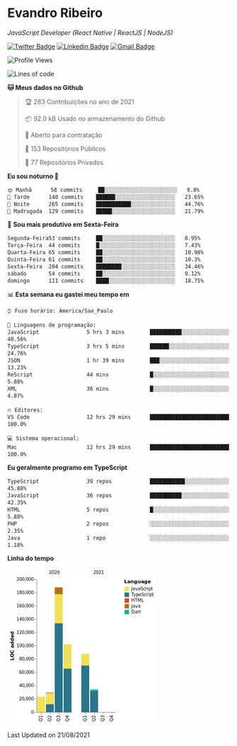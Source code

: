 # Evandro **Ribeiro**

*JavaScript Developer (React Native | ReactJS | NodeJS)*

[![Twitter Badge](https://img.shields.io/badge/-@ribeiroevandro-201B2D?style=flat-square&labelColor=201B2D&logo=twitter&logoColor=white&link=https://twitter.com/ribeiroevandro)](https://twitter.com/ribeiroevandro) 
[![Linkedin Badge](https://img.shields.io/badge/-Evandro%20Ribeiro-201B2D?style=flat-square&logo=Linkedin&logoColor=white&link=https://www.linkedin.com/in/ribeiroevandro)](https://www.linkedin.com/in/ribeiroevandro) 
[![Gmail Badge](https://img.shields.io/badge/-oi@ribeiroevandro.com.br-201B2D?style=flat-square&logo=Gmail&logoColor=white&link=mailto:oi@ribeiroevandro.com.br)](mailto:oi@ribeiroevandro.com.br)


<!--START_SECTION:waka-->
![Profile Views](http://img.shields.io/badge/Visualizac%C3%B5es%20do%20perfil-0-blue)

![Lines of code](https://img.shields.io/badge/Desde%20o%20Hello%20World%20eu%20escrevi-464318%20linhas%20de%20c%C3%B3digo-blue)

**🐱 Meus dados no Github** 

> 🏆 283 Contribuições no ano de 2021
 > 
> 📦 92.0 kB Usado no armazenamento do Github 
 > 
> 💼 Aberto para contratação
 > 
> 📜 153 Repositórios Públicos 
 > 
> 🔑 77 Repositórios Privados  
 > 
**Eu sou noturno 🦉** 

```text
🌞 Manhã      58 commits     ██░░░░░░░░░░░░░░░░░░░░░░░   9.8% 
🌆 Tarde      140 commits    ██████░░░░░░░░░░░░░░░░░░░   23.65% 
🌃 Noite      265 commits    ███████████░░░░░░░░░░░░░░   44.76% 
🌙 Madrugada  129 commits    █████░░░░░░░░░░░░░░░░░░░░   21.79%

```
📅 **Sou mais produtivo em Sexta-Feira** 

```text
Segunda-Feira53 commits     ██░░░░░░░░░░░░░░░░░░░░░░░   8.95% 
Terça-Feira  44 commits     █░░░░░░░░░░░░░░░░░░░░░░░░   7.43% 
Quarta-Feira 65 commits     ██░░░░░░░░░░░░░░░░░░░░░░░   10.98% 
Quinta-Feira 61 commits     ██░░░░░░░░░░░░░░░░░░░░░░░   10.3% 
Sexta-Feira  204 commits    ████████░░░░░░░░░░░░░░░░░   34.46% 
sábado       54 commits     ██░░░░░░░░░░░░░░░░░░░░░░░   9.12% 
domingo      111 commits    ████░░░░░░░░░░░░░░░░░░░░░   18.75%

```


📊 **Esta semana eu gastei meu tempo em** 

```text
⌚︎ Fuso horário: America/Sao_Paulo

💬 Linguagens de programação: 
JavaScript               5 hrs 3 mins        ██████████░░░░░░░░░░░░░░░   40.56% 
TypeScript               3 hrs 5 mins        ██████░░░░░░░░░░░░░░░░░░░   24.76% 
JSON                     1 hr 39 mins        ███░░░░░░░░░░░░░░░░░░░░░░   13.23% 
ReScript                 44 mins             █░░░░░░░░░░░░░░░░░░░░░░░░   5.88% 
XML                      36 mins             █░░░░░░░░░░░░░░░░░░░░░░░░   4.87%

🔥 Editores: 
VS Code                  12 hrs 29 mins      █████████████████████████   100.0%

💻 Sistema operacional: 
Mac                      12 hrs 29 mins      █████████████████████████   100.0%

```

**Eu geralmente programo em TypeScript** 

```text
TypeScript               39 repos            ███████████░░░░░░░░░░░░░░   45.88% 
JavaScript               36 repos            ██████████░░░░░░░░░░░░░░░   42.35% 
HTML                     5 repos             █░░░░░░░░░░░░░░░░░░░░░░░░   5.88% 
PHP                      2 repos             ░░░░░░░░░░░░░░░░░░░░░░░░░   2.35% 
Java                     1 repo              ░░░░░░░░░░░░░░░░░░░░░░░░░   1.18%

```


**Linha do tempo**

![Chart not found](https://raw.githubusercontent.com/ribeiroevandro/ribeiroevandro/master/charts/bar_graph.png) 


 Last Updated on 21/08/2021
<!--END_SECTION:waka-->
